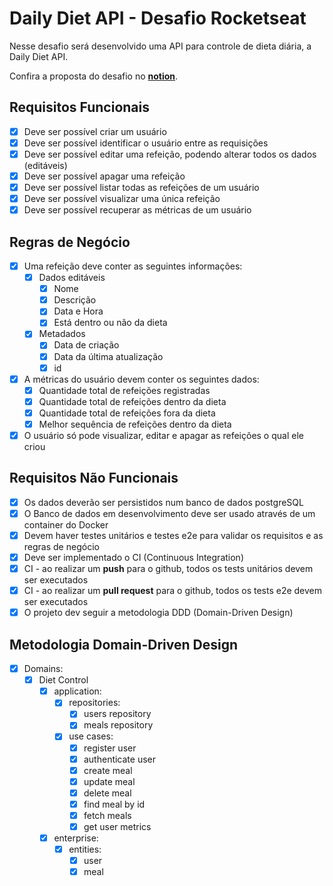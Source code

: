 # Daily Diet API - Desafio Rocketseat

Nesse desafio será desenvolvido uma API para controle de dieta diária, a Daily Diet API.

Confira a proposta do desafio no **[notion](https://efficient-sloth-d85.notion.site/Desafio-02-be7cdb37aaf74ba898bc6336427fa410#1256d50643f4408ca1f5e75811004c3a)**.

## Requisitos Funcionais

- [x] Deve ser possível criar um usuário
- [x] Deve ser possível identificar o usuário entre as requisições
- [x] Deve ser possível editar uma refeição, podendo alterar todos os dados (editáveis)
- [x] Deve ser possível apagar uma refeição
- [x] Deve ser possível listar todas as refeições de um usuário
- [x] Deve ser possível visualizar uma única refeição
- [x] Deve ser possível recuperar as métricas de um usuário

## Regras de Negócio

- [x] Uma refeição deve conter as seguintes informações:
  - [x] Dados editáveis
    - [x] Nome
    - [x] Descrição
    - [x] Data e Hora
    - [x] Está dentro ou não da dieta
  - [x] Metadados
    - [x] Data de criação
    - [x] Data da última atualização
    - [x] id
- [x] A métricas do usuário devem conter os seguintes dados:
  - [x] Quantidade total de refeições registradas
  - [x] Quantidade total de refeições dentro da dieta
  - [x] Quantidade total de refeições fora da dieta
  - [x] Melhor sequência de refeições dentro da dieta
- [x] O usuário só pode visualizar, editar e apagar as refeições o qual ele criou

## Requisitos Não Funcionais

- [x] Os dados deverão ser persistidos num banco de dados postgreSQL
- [x] O Banco de dados em desenvolvimento deve ser usado através de um container do Docker
- [x] Devem haver testes unitários e testes e2e para validar os requisitos e as regras de negócio
- [x] Deve ser implementado o CI (Continuous Integration)
- [x] CI - ao realizar um **push** para o github, todos os tests unitários devem ser executados
- [x] CI - ao realizar um **pull request** para o github, todos os tests e2e devem ser executados
- [x] O projeto dev seguir a metodologia DDD (Domain-Driven Design)

## Metodologia Domain-Driven Design

- [x] Domains:
  - [x] Diet Control
    - [x] application:
      - [x] repositories:
        - [x] users repository
        - [x] meals repository
      - [x] use cases:
        - [x] register user
        - [x] authenticate user
        - [x] create meal
        - [x] update meal
        - [x] delete meal
        - [x] find meal by id
        - [x] fetch meals
        - [x] get user metrics
    - [x] enterprise:
      - [x] entities:
        - [x] user
        - [x] meal
